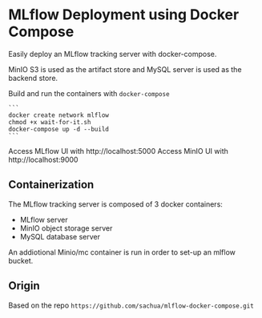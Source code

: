 # MLflow Deployment using Docker Compose
Easily deploy an MLflow tracking server with docker-compose.

MinIO S3 is used as the artifact store and MySQL server is used as the backend store.

Build and run the containers with `docker-compose`

    ```
    docker create network mlflow
    chmod +x wait-for-it.sh
    docker-compose up -d --build
    ```

Access MLflow UI with http://localhost:5000
Access MinIO UI with http://localhost:9000

## Containerization

The MLflow tracking server is composed of 3 docker containers:

* MLflow server
* MinIO object storage server
* MySQL database server

An addiotional Minio/mc container is run in order to set-up an mlflow bucket.

## Origin

Based on the repo `https://github.com/sachua/mlflow-docker-compose.git`

